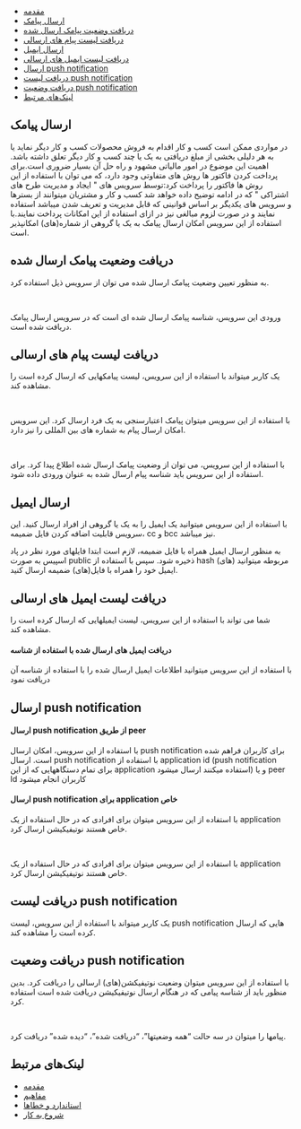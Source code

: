 - [مقدمه](#menu)
- [ارسال پیامک](#menu)
- [دریافت وضعیت پیامک ارسال شده](#menu)
- [دریافت لیست پیام های ارسالی](#menu)
- [ارسال ایمیل](#menu)
- [دریافت لیست ایمیل های ارسالی](#menu)
- [ارسال push notification](#menu)
- [دریافت لیست push notification](#menu)
- [دریافت وضعیت push notification](#menu)
- [لینک‌های مرتبط](#menu)


## ارسال پیامک

در مواردی ممکن است کسب و کار اقدام به فروش محصولات کسب و کار دیگر نماید یا به هر دلیلی بخشی از مبلغ دریافتی به یک یا چند کسب و کار دیگر تعلق داشته باشد. اهمیت این موضوع در امور مالیاتی مشهود و راه حل آن بسیار ضروری است.برای پرداخت کردن فاکتور ها روش های متفاوتی وجود دارد، که می توان با استفاده از این روش ها فاکتور را پرداخت کرد:توسط سرویس های " ایجاد و مدیریت طرح های اشتراکی " که  در ادامه توضیح داده خواهد شد کسب و کار و مشتریان میتوانند از بسترها و سرویس های یکدیگر بر اساس قوانینی که قابل مدیریت و تعریف شدن میباشد استفاده نمایند و در صورت لزوم مبالغی نیز در ازای استفاده از این امکانات پرداخت نمایند.با استفاده از این سرویس امکان ارسال پیامک به یک یا گروهی از شماره(های) امکان­پذیر است.

<div class="box-end">
</div>

## دریافت وضعیت پیامک ارسال شده

به منظور تعیین وضعیت پیامک ارسال شده می ­توان از سرویس ذیل استفاده کرد.

<br/>

ورودی این سرویس، شناسه پیامک ارسال شده ­ای است که در سرویس ارسال پیامک دریافت شده است.

<div class="box-end">
</div>


## دریافت لیست پیام های ارسالی

یک کاربر می­تواند با استفاده از این سرویس، لیست پیامک­هایی که ارسال کرده است را مشاهده کند.

<br/>

با استفاده از این سرویس می­توان پیامک اعتبارسنجی به یک فرد ارسال کرد. این سرویس امکان ارسال پیام به شماره­ های بین ­المللی را نیز دارد.

<br/>

با استفاده از این سرویس، می توان از وضعیت پیامک ارسال شده اطلاع پیدا کرد. برای استفاده از این سرویس باید شناسه پیام ارسال شده به عنوان ورودی داده شود.


<div class="box-end">
</div>


## ارسال ایمیل

با استفاده از این سرویس می­توانید یک ایمیل را به یک یا گروهی از افراد ارسال کنید. این سرویس قابلیت اضافه کردن فایل ضمیمه، cc و bcc نیز می­باشد.
<br/>

به منظور ارسال ایمیل همراه با فایل ضمیمه، لازم است ابتدا فایل­های مورد نظر در پاد اسپیس به صورت public ذخیره شود. سپس با استفاده از hash (­های) مربوطه می­توانید ایمیل خود را همراه با فایل(های) ضمیمه ارسال کنید.

<div class="box-end">
</div>


## دریافت لیست ایمیل های ارسالی

شما می­ تواند با استفاده از این سرویس، لیست ایمیل­هایی که ارسال کرده است را مشاهده کند.


#### دریافت ایمیل های ارسال شده با استفاده از شناسه

با استفاده از این سرویس می­توانید اطلاعات ایمیل ارسال شده را با استفاده از شناسه آن دریافت نمود

<div class="box-end">
</div>

## ارسال push notification

#### ارسال push notification از طریق peer
با استفاده از این سرویس، امکان ارسال push notification برای کاربران فراهم شده است. ارسال push notification با استفاده از application id (push notification برای تمام دستگاه­هایی که از این application استفاده می­کنند ارسال می­شود) و یا peer Id کاربران انجام می­شود


#### ارسال push notification برای application خاص

با استفاده از این سرویس می­توان برای افرادی که در حال استفاده از یک application خاص هستند نوتیفیکیشن ارسال کرد.

<br/>

با استفاده از این سرویس می­توان برای افرادی که در حال استفاده از یک application خاص هستند نوتیفیکیشن ارسال کرد.

<div class="box-end">
</div>


## دریافت لیست push notification
یک کاربر می­تواند با استفاده از این سرویس، لیست push notification هایی که ارسال کرده است را مشاهده کند.

<div class="box-end">
</div>

## دریافت وضعیت push notification

با استفاده از این سرویس می­توان وضعیت نوتیفیکشن­(های) ارسالی را دریافت کرد. بدین منظور باید از شناسه پیامی که در هنگام ارسال نوتیفیکیشن دریافت شده است استفاده کرد.

<br/>

پیام­ها را می­توان در سه حالت “همه وضعیت­ها”، “دریافت شده”، “دیده شده” دریافت کرد.
<div class="box-end">
</div>

## لینک‌های مرتبط

- [مقدمه](/app/documents/introduction/)
- [مفاهیم](/app/documents/concepts/)
- [استاندارد و خطاها](/app/documents/errors/)
- [شروع به کار](/app/documents/get-started/)

<div class="box-end">
</div>

